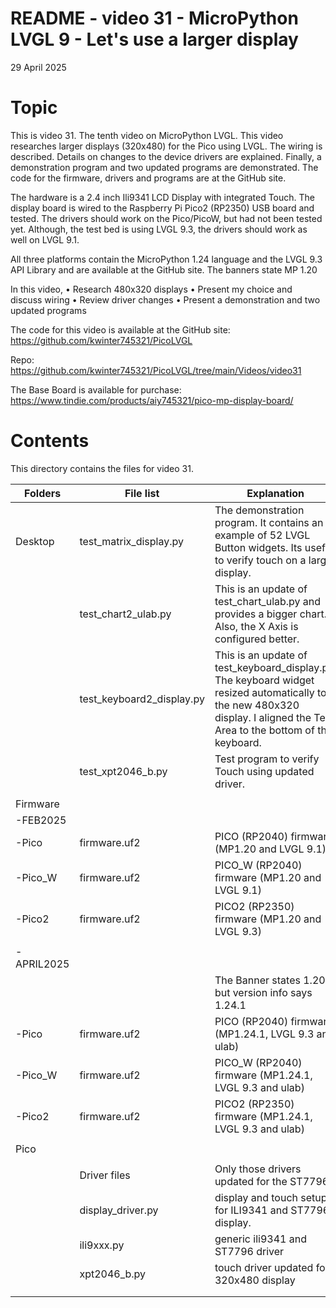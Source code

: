 # README - video 31 - MicroPython LVGL 9 - Let's use a larger display

29 April 2025

# Topic
This is video 31. The tenth video on MicroPython LVGL. This video researches larger displays (320x480) for the Pico using LVGL.  The wiring is described. Details on changes to the device drivers are explained. Finally, a demonstration program and two updated programs are demonstrated.  The code for the firmware, drivers and programs are at the GitHub site. 

The hardware is a 2.4 inch Ili9341 LCD Display with integrated Touch. The display board is wired to the Raspberry Pi Pico2 (RP2350) USB board and tested. The drivers should work on the Pico/PicoW, but had not been tested yet. Although, the test bed is using LVGL 9.3, the drivers should work as well on LVGL 9.1.

All three platforms contain the MicroPython 1.24 language and the LVGL 9.3 API Library and are available at the GitHub site.  The banners state MP 1.20

In this video,
    • Research 480x320 displays
    • Present my choice and discuss wiring
    • Review driver changes
    • Present a demonstration and two updated programs

The code for this video is available at the GitHub site:
https://github.com/kwinter745321/PicoLVGL

Repo:
https://github.com/kwinter745321/PicoLVGL/tree/main/Videos/video31

The Base Board is available for purchase:
https://www.tindie.com/products/aiy745321/pico-mp-display-board/


# Contents
This directory contains the files for video 31.  

| Folders | File list | Explanation |
|---------|-----------|-------------|
| Desktop   | test_matrix_display.py     | The demonstration program. It contains an example of 52 LVGL Button widgets. Its useful to verify touch on a larger display.|
|           | test_chart2_ulab.py | This is an update of test_chart_ulab.py and provides a bigger chart.  Also, the X Axis is configured better.|
|           | test_keyboard2_display.py  |   This is an update of test_keyboard_display.py.  The keyboard widget resized automatically to the new 480x320 display.  I aligned the Text Area to the bottom of the keyboard. |
|           |  test_xpt2046_b.py  |  Test program to verify Touch using updated driver.  |
|           |                      |                            |
| Firmware  |                      |                            |
| -FEB2025  |                      |                            |
| -Pico     |firmware.uf2         |   PICO (RP2040) firmware  (MP1.20 and LVGL 9.1)  |
| -Pico_W   |firmware.uf2         |   PICO_W (RP2040) firmware  (MP1.20 and LVGL 9.1)  |
| -Pico2    |firmware.uf2         |   PICO2 (RP2350) firmware  (MP1.20 and LVGL 9.3)  |
|           |                      |                            |
| -APRIL2025|                      |                            |
|           |                     |   The Banner states 1.20 but version info says 1.24.1      |
| -Pico     |firmware.uf2         |   PICO (RP2040) firmware  (MP1.24.1, LVGL 9.3 and ulab)  |
| -Pico_W   |firmware.uf2         |   PICO_W (RP2040) firmware  (MP1.24.1, LVGL 9.3 and ulab)  |
| -Pico2    |firmware.uf2         |   PICO2 (RP2350) firmware  (MP1.24.1, LVGL 9.3 and ulab)  |
|           |                      |                                 |
| Pico      |                      |                             |
|           |                      |                              |
|           |Driver files          | Only those drivers updated for the ST7796. |
|           |   display_driver.py  | display and touch setup for ILI9341 and ST7796 display. |
|           |   ili9xxx.py         | generic ili9341 and ST7796 driver  |
|           |   xpt2046_b.py       | touch driver updated for 320x480 display          |
|           |                      |                                             |
|           |                      |                                                 |

